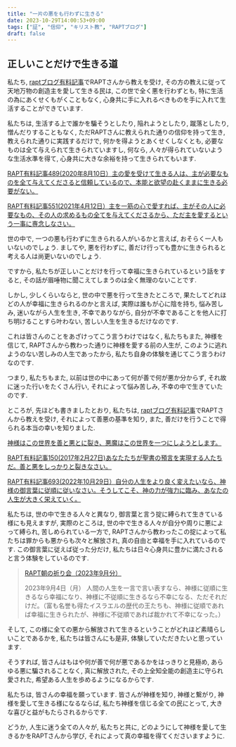 ```yaml
---
title: "一片の悪をも行わずに生きる"
date: 2023-10-29T14:00:53+09:00
tags: ["証", "信仰", "キリスト教", "RAPTブログ"]
draft: false
---
```


## 正しいことだけで生きる道

私たち, [raptブログ有料記事](https://rapt-neo.com/?page_id=30947)でRAPTさんから教えを受け,
その方の教えに従って天地万物の創造主を愛して生きる民は,
この世で全く悪を行わずとも, 特に生活の為にあくせくもがくこともなく,
心身共に手に入れるべきものを手に入れて生活することができています.

私たちは, 生活する上で誰かを騙そうとしたり, 陥れようとしたり,
蹴落としたり, 憎んだりすることもなく, ただRAPTさんに教えられた通りの信仰を持って生き,
教えられた通りに実践するだけで, 何かを得ようとあくせくしなくとも, 必要なものは全て与えられて生きられていますし,
何なら, 人々が得られていないような生活水準を得て, 心身共に大きな余裕を持って生きられてもいます.

[RAPT有料記事489(2020年8月10日）主の愛を受けて生きる人は、主が必要なものを全て与えてくださると信頼しているので、本能と欲望の赴くままに生きる必要がない。](https://rapt-neo.com/?p=53399)

[RAPT有料記事551(2021年4月12日）主を一筋の心で愛すれば、主がその人に必要なもの、その人の求めるもの全てを与えてくださるから、ただ主を愛するという一事に専念しなさい。](https://rapt-neo.com/?p=54777)

世の中で, 一つの悪も行わずに生きられる人がいるかと言えば,
おそらく一人もいないのでしょう.
ましてや, 悪を行わずに, 善だけ行っても豊かに生きられると考える人は尚更いないのでしょう.

ですから, 私たちが正しいことだけを行って幸福に生きられているという話をすると,
その話が眉唾物に聞こえてしまうのは全く無理のないことです.

しかし, 少しくらいならと, 世の中で悪を行って生きたところで,
果たしてどれほどの人が幸福に生きられるのかと言えば, 実際は誰もが心に陰を持ち,
悩み苦しみ, 迷いながら人生を生き, 不幸でありながら, 自分が不幸であることを他人に打ち明けることすら叶わない,
苦しい人生を生きるだけなのです.

これは皆さんのことをあざけってこう言うわけではなく, 私たちもまた, 神様を信じて, RAPTさんから教わった通りに神様を愛する前の人生が,
このように逃れようのない苦しみの人生であったから, 私たち自身の体験を通じてこう言うわけなのです.

つまり, 私たちもまた, 以前は世の中にあって何が善で何が悪か分からず, それ故に迷った行いをたくさん行い,
それによって悩み苦しみ, 不幸の中で生きていたのです.

ところが, 先ほども書きましたとおり, 私たちは, [raptブログ有料記事](https://rapt-neo.com/?page_id=30947)でRAPTさんから教えを受け,
それによって善悪の基準を知り, また, 善だけを行うことで得られる本当の幸いを知りました.

[神様はこの世界を善と悪とに裂き、悪魔はこの世界を一つにしようとします。](https://rapt-neo.com/?p=34250)

[RAPT有料記事150(2017年2月27日)あなたたちが聖書の預言を実現する人たちだ。善と悪をしっかりと裂きなさい。](https://rapt-neo.com/?p=42432)

[RAPT有料記事693(2022年10月29日）自分の人生をより良く変えたいなら、神様の御言葉に従順に従いなさい。そうしてこそ、神の力が強力に臨み、あなたの人生が大きく栄えていく。](https://rapt-neo.com/?p=57435)

私たちは, 世の中で生きる人々と異なり, 御言葉と言う掟に縛られて生きている様にも見えますが,
実際のところは, 世の中で生きる人々が自分や周りに悪によって縛られ, 苦しめられている一方で,
RAPTさんから教わったこの掟によって私たちは罪からも悪からも次々と解放され, 真の自由と幸福を手に入れているのです.
この御言葉に従えば従った分だけ, 私たちは日々心身共に豊かに満たされると言う体験をしているのです.

> [RAPT朝の祈り会（2023年9月分）](https://rapt-neo.com/?page_id=58772)
>
> 2023年9月4日（月）
> 人間の人生を一言で言い表すなら、神様に従順に生きるなら幸福になり、神様に不従順に生きるなら不幸になる、ただそれだけだ。（富も名誉も得たイスラエルの歴代の王たちも、神様に従順であれば幸福に生きられたが、神様に不従順であれば裁かれて不幸になった。）

そして, この様に全ての悪から解放されて生きるということがどれほど素晴らしいことであるかを,
私たちは皆さんにも是非, 体験していただきたいと思っています.

そうすれば, 皆さんはもはや何が善で何が悪であるかをはっきりと見極め,
あらゆる悪に騙されることなく, 真に解放された, その上全知全能の創造主に守られ愛された,
希望ある人生を歩めるようになるからです.

私たちは, 皆さんの幸福を願っています.
皆さんが神様を知り, 神様と繋がり, 神様を愛して生きる様になるならば,
私たち神様を信じる全ての民にとって, 大きな喜びと益がもたらされるからです.

どうか, 人生に迷う全ての人々が, 私たちと共に, どのようにして神様を愛して生きるかをRAPTさんから学び,
それによって真の幸福を得てくださいますように.
